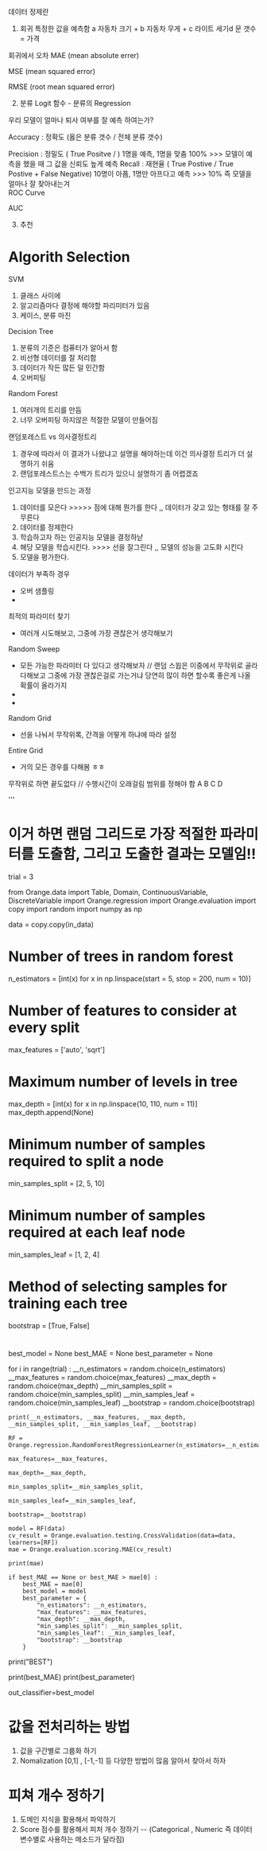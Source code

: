 데이터 정제란 

1. 회귀
특정한 값을 예측함
a 자동차 크기 + b 자동차 무게 + c 라이트 세기d 문 갯수 = 가격

회귀에서 오차
MAE (mean absolute errer)

MSE (mean squared error)

RMSE (root mean squared error)



2. 분류
Logit 함수 - 분류의 Regression

우리 모델이 얼마나 퇴사 여부를 잘 예측 하여는가?

Accuracy : 정확도 (옳은 분류 갯수 / 전체 분류 갯수)

Precision : 정밀도 ( True Positve / )
        1명을 예측, 1명을 맞춤 100%     >>> 모델이 예측을 했을 때 그 값을 신뢰도 높게 예측
Recall : 재현율 ( True Postive / True Postive + False Negative)
        10명이 아픔, 1명만 아프다고 예측 >>> 10% 즉 모델을 얼마나 잘 찾아내는겨  
ROC Curve

AUC


3. 추천



# Algorith Selection

SVM
1. 클래스 사이에 
2. 알고리즘마다 결정에 해야할 파리미터가 있음
3. 케이스, 분류 마진


Decision Tree
1. 분류의 기준은 컴퓨터가 알아서 함
2. 비선형 데이터를 잘 처리함
3. 데이터가 작든 많든 덜 민간함
4. 오버피팅

Random Forest
1. 여러개의 트리를 만듬
2. 너무 오버피팅 하지않은 적절한 모델이 만들어짐

랜덤포레스트 vs 의사결정트리
1. 경우에 따라서 이 결과가 나왔냐고 설명을 해야하는데 이건 의사결정 트리가 더 설명하기 쉬움
2. 랜덤포레스트스는 수백가 트리가 있으니 설명하기 좀 어렵겠죠

인고지능 모델을 만드는 과정
1. 데이터를 모은다  >>>>> 점에 대해 뭔가를 한다 ,, 데이터가 갖고 있는 형태를 잘 주무른다
2. 데이터를 정제한다
3. 학습하고자 하는 인공지능 모델을 결정하낟
4. 해당 모델을 학습시킨다. >>>> 선을 잘그린다 ,, 모델의 성능을 고도화 시킨다
5. 모델을 평가한다.


데이터가 부족하 경우
- 오버 샘플링
- 

최적의 파라미터 찾기
 - 여러개 시도해보고, 그중에 가장 괜찮은거 생각해보기 


Random Sweep 
 - 모든 가능한 파라미터 다 있다고 생각해보자 // 랜덤 스윕은 이중에서 무작위로 골라 다해보고 그중에 가장 괜찮은걸로 가는거냐 당연히 많이 하면 할수록 좋은게 나올 확률이 올라가지
 - 
 -
Random Grid
- 선을 나눠서 무작위록, 간격을 어떻게 하냐에 따라 설정 

Entire Grid
 - 거의 모든 경우를 다해봄 ㅎㅎ


무작위로 하면 끝도없다 // 수행시간이 오래걸림 범위를 정해야 함 
 A B C D


''' 
# 이거 하면 랜덤 그리드로 가장 적절한 파라미터를 도출함, 그리고 도출한 결과는 모델임!! 
trial = 3



from Orange.data import Table, Domain, ContinuousVariable, DiscreteVariable
import Orange.regression
import Orange.evaluation
import copy
import random
import numpy as np

data = copy.copy(in_data)

# Number of trees in random forest
n_estimators = [int(x) for x in np.linspace(start = 5, stop = 200, num = 10)]
# Number of features to consider at every split
max_features = ['auto', 'sqrt']
# Maximum number of levels in tree
max_depth = [int(x) for x in np.linspace(10, 110, num = 11)]
max_depth.append(None)
# Minimum number of samples required to split a node
min_samples_split = [2, 5, 10]
# Minimum number of samples required at each leaf node
min_samples_leaf = [1, 2, 4]
# Method of selecting samples for training each tree
bootstrap = [True, False]
#


best_model = None
best_MAE = None
best_parameter = None

for i in range(trial) : 
    __n_estimators = random.choice(n_estimators)
    __max_features = random.choice(max_features)
    __max_depth = random.choice(max_depth)
    __min_samples_split = random.choice(min_samples_split)
    __min_samples_leaf = random.choice(min_samples_leaf)
    __bootstrap = random.choice(bootstrap)
    
    print(__n_estimators, __max_features, __max_depth, __min_samples_split, __min_samples_leaf, __bootstrap)
    
    RF = Orange.regression.RandomForestRegressionLearner(n_estimators=__n_estimators,
                                                     max_features=__max_features,
                                                     max_depth=__max_depth,
                                                     min_samples_split=__min_samples_split,
                                                     min_samples_leaf=__min_samples_leaf,
                                                     bootstrap=__bootstrap)
    
    model = RF(data)
    cv_result = Orange.evaluation.testing.CrossValidation(data=data, learners=[RF])
    mae = Orange.evaluation.scoring.MAE(cv_result)

    print(mae)
    
    if best_MAE == None or best_MAE > mae[0] :
        best_MAE = mae[0]
        best_model = model
        best_parameter = {
            "n_estimators": __n_estimators,
            "max_features": __max_features,
            "max_depth": __max_depth,
            "min_samples_split": __min_samples_split,
            "min_samples_leaf": __min_samples_leaf,
            "bootstrap": __bootstrap
        }
        
print("BEST")

print(best_MAE)
print(best_parameter)

out_classifier=best_model

# 값을 전처리하는 방법
1. 값을 구간별로 그룹화 하기
2. Nomalization 
[0,1] , [-1,-1] 등 다양한 방법이 많음 알아서 찾아서 하자

# 피쳐 개수 정하기
1. 도메인 지식을 활용해서 파악하기
2. Score 점수를 활용해서 피처 개수 정하기 -- (Categorical , Numeric 즉 데이터 변수별로 사용하는 메소드가 달라짐)